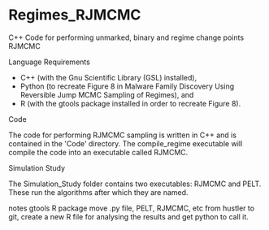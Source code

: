 # Regimes_RJMCMC
C++ Code for performing unmarked, binary and regime change points RJMCMC

Language Requirements

- C++ (with the Gnu Scientific Library (GSL) installed),
- Python (to recreate Figure 8 in Malware Family Discovery Using Reversible Jump MCMC Sampling of Regimes), and
- R (with the gtools package installed in order to recreate Figure 8).


Code

The code for performing RJMCMC sampling is written in C++ and is contained in the 'Code' directory. The compile_regime executable will compile the code into an executable called RJMCMC.




Simulation Study

The Simulation_Study folder contains two executables: RJMCMC and PELT. These run the algorithms after which they are named. 

notes gtools R package
      move .py file, PELT, RJMCMC, etc from hustler to git, create a new R file for analysing the results and get python to call it.
